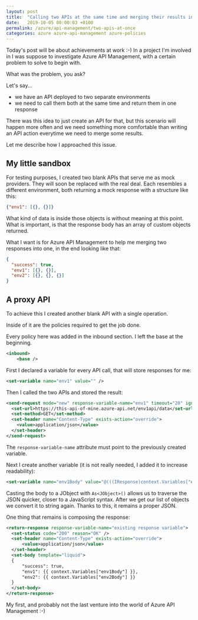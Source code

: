 ```yaml
---
layout: post
title:  "Calling two APIs at the same time and merging their results in Azure API Management"
date:   2019-10-05 00:00:03 +0100
permalink: /azure/api-management/two-apis-at-once
categories: azure azure-api-management azure-policies
---
```


Today's post will be about achievements at work :-) In a project I'm involved in I was suppose to investigate Azure API Management, with a certain problem to solve to begin with.

What was the problem, you ask?

Let's say...

- we have an API deployed to two separate environments
- we need to call them both at the same time and return them in one response

There was this idea to just create an API for that, but this scenario will happen more often and we need something more comfortable than writing an API action everytime we need to merge some results.

Let me describe how I approached this issue.

## My little sandbox

For testing purposes, I created two blank APIs that serve me as mock providers. They will soon be replaced with the real deal. Each resembles a different environment, both returning a mock response with a structure like this:

```json
{"env1": [{}, {}]}
```

What kind of data is inside those objects is without meaning at this point. What is important, is that the response body has an array of custom objects returned.

What I want is for Azure API Management to help me merging two responses into one, in the end looking like that:

```json
{
  "success": true,
  "env1": [{}, {}],
  "env2": [{}, {}, {}]
}
```

## A proxy API

To achieve this I created another blank API with a single operation.

Inside of it are the policies required to get the job done.

Every policy here was added in the inbound section. I left the base at the beginning.

```xml
<inbound>
    <base />
```

First I declared a variable for every API call, that will store responses for me:

```xml
<set-variable name="env1" value="" />
```

Then I called the two APIs and stored the result:

```xml
<send-request mode="new" response-variable-name="env1" timeout="20" ignore-error="false">
  <set-url>https://this-api-of-mine.azure-api.net/env1api/data</set-url>
  <set-method>GET</set-method>
  <set-header name="Content-Type" exists-action="override">
    <value>application/json</value>
  </set-header>
</send-request>
```

The `response-variable-name` attribute must point to the previously created variable.

Next I create another variable (it is not really needed, I added it to increase readability):

```xml
<set-variable name="env1Body" value="@(((IResponse)context.Variables["env1"]).Body.As<JObject>()["env1"].ToString())" />
```

Casting the body to a JObject with `As<JObject>()` allows us to traverse the JSON quicker, closer to a JavaScript syntax. After we get our list of objects we convert it to string again. Thanks to this, it remains a proper JSON.

One thing that remains is composing the response:

```xml
<return-response response-variable-name="existing response variable">
  <set-status code="200" reason="OK" />
  <set-header name="Content-Type" exists-action="override">
      <value>application/json</value>
  </set-header>
  <set-body template="liquid">
  {
      "success": true,
      "env1": {{ context.Variables["env1Body"] }},
      "env2": {{ context.Variables["env2Body"] }}
  }
  </set-body>
</return-response>
```

My first, and probably not the last venture into the world of Azure API Management :-)
